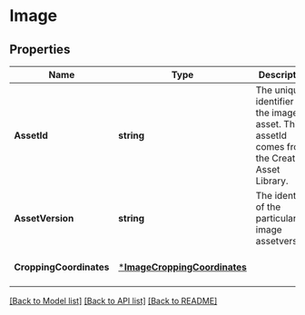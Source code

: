 # Image

## Properties
Name | Type | Description | Notes
------------ | ------------- | ------------- | -------------
**AssetId** | **string** | The unique identifier of the image asset. This assetId comes from the Creative Asset Library. | [default to null]
**AssetVersion** | **string** | The identifier of the particular image assetversion. | [default to null]
**CroppingCoordinates** | [***ImageCroppingCoordinates**](Image_croppingCoordinates.md) |  | [optional] [default to null]

[[Back to Model list]](../README.md#documentation-for-models) [[Back to API list]](../README.md#documentation-for-api-endpoints) [[Back to README]](../README.md)

